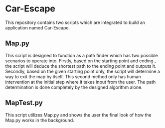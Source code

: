 # Car-Escape
 
This repository contains two scripts which are integrated to build an application named Car-Escape. 

## Map.py 
This script is designed to function as a path finder which has two possible scenarios to operate into. Firstly, based on the starting point and ending , the script will deduce the shortest path to the ending point and outputs it. Secondly, based on the given starting point only, the script will determine a way to exit the map by itself. This second method only has human intervention at the initial step where it takes input from the user. The path determination is done completely by the designed algorithm alone.

## MapTest.py
This script utilizes Map.py and shows the user the final look of how the Map.py works in the background.
